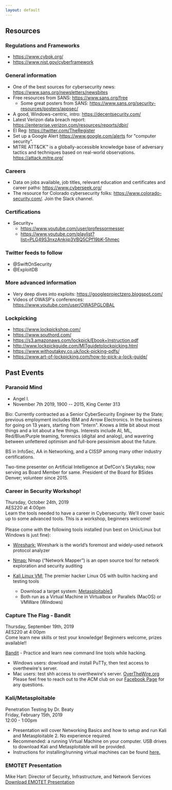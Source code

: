 ```yaml
---
layout: default
---
```


## Resources
### Regulations and Frameworks
* <https://www.cybok.org/>
* <https://www.nist.gov/cyberframework>

### General information
* One of the best sources for cybersecurity news: <https://www.sans.org/newsletters/newsbites>
* Free resources from SANS: <https://www.sans.org/free>
    * Some great posters from SANS: <https://www.sans.org/security-resources/posters/appsec/>
* A good, Windows-centric, intro: <https://decentsecurity.com/>
* Latest Verizon data breach report: <https://enterprise.verizon.com/resources/reports/dbir/>
* El Reg: <https://twitter.com/TheRegister>
* Set up a Google Alert <https://www.google.com/alerts> for "computer security".
* MITRE ATT&CK™ is a globally-accessible knowledge base of adversary tactics and techniques based on real-world observations. <https://attack.mitre.org/>

### Careers
* Data on jobs available, job titles, relevant education and certificates and career paths: <https://www.cyberseek.org/>
* The resource for Colorado cybersecurity folks: <https://www.colorado-security.com/>. Join the Slack channel.

### Certifications
* Security+
    * https://www.youtube.com/user/professormesser
    * https://www.youtube.com/playlist?list=PLG49S3nxzAnkijp3VBQ5CPf19bK-5hmec

### Twitter feeds to follow
* @SwiftOnSecurity
* @ExploitDB

### More advanced information
* Very deep dives into exploits: <https://googleprojectzero.blogspot.com/>
* Videos of OWASP's conferences: <https://www.youtube.com/user/OWASPGLOBAL>

### Lockpicking
* <https://www.lockpickshop.com/>
* <https://www.southord.com/>
* <https://s3.amazonaws.com/lockpick/Ebook+Instruction.pdf>
* <http://www.lockpickguide.com/MITguidetolockpicking.html>
* <https://www.withoutakey.co.uk/lock-picking-pdfs/>
* <https://www.art-of-lockpicking.com/how-to-pick-a-lock-guide/>

## Past Events

### Paranoid Mind
* Angel I.
* November 7th 2019, 1900 -- 2015, King Center 313

Bio: Currently contracted as a Senior CyberSecurity Engineer by the State; previous employment includes IBM and Arrow Electronics. In the business for going on 13 years, starting from "Intern". Knows a little bit about most things and a lot about a few things. Interests include AI, ML, Red/Blue/Purple teaming, forensics (digital and analog), and wavering between unfettered optimism and full-bore pessimism about the future.

BS in InfoSec, AA in Networking, and a CISSP among many other industry certifications.

Two-time presenter on Artificial Intelligence at DefCon's Skytalks; now serving as Board Member for same. President of the Board for BSides Denver; volunteer since 2015.

### Career in Security Workshop!
Thursday, October 24th, 2019 <br/>
AES220 at 4:00pm <br/>
Learn the tools needed to have a career in Cybersecurity. We'll cover basic up to some advanced tools. This is a workshop, beginners welcome!
<br/>
<br/>Please come with the following tools installed (run best on Unix/Linux but Windows is just fine):
* [Wireshark:](https://www.wireshark.org/download.html) Wireshark is the world’s foremost and widely-used network protocol analyzer<br/>
* [Nmap:](https://nmap.org/download.html) Nmap (“Network Mapper”) is an open source tool for network exploration and security auditing <br/>

* [Kali Linux VM:](https://www.kali.org/) The premier hacker Linux OS with builtin hacking and testing tools
    * Download a target system: [Metasploitable3](https://github.com/rapid7/metasploitable3/)
    * Both run as a Virtual Machine in Virtualbox or Parallels (MacOS) or VMWare (Windows)

### Capture The Flag - Bandit
Thursday, September 19th, 2019 <br/>
AES220 at 4:00pm <br/>
Come learn new skills or test your knowledge! Beginners welcome, prizes
available!!<br/>

[Bandit](https://overthewire.org/wargames/bandit/) - Practice and learn new command line tools while hacking.
* Windows users: download and install PuTTy, then test access to overthewire's server.
* Mac users: test shh access to overthewire's server.
[OverTheWire.org](https://overthewire.org/wargames/bandit/)<br/>
Please feel free to reach out to the ACM club on our
[Facebook Page](https://www.facebook.com/MSUDenverACM/)
for any questions.<br/>

### Kali/Metasploitable
Penetration Testing by Dr. Beaty<br/>
Friday, February 15th, 2019 <br/>
12:00 - 1:00pm
* Presentation will cover Networking Basics and how to setup and run Kali and Metasploitable 2. No experience required.
* Recommended: a running Virtual Machine on your computer. USB drives to download Kali and Metasploitable will be provided.
* Instructions for installing/running virtual machines can be found [here.](https://www.howtogeek.com/196060/beginner-geek-how-to-create-and-use-virtual-machines/)

### EMOTET Presentation
Mike Hart: Director of Security, Infrastructure, and Network Services<br/>
[Download EMOTET Presentation](https://msu-denver-acm.github.io/SIGS/Cybersecurity/assets/02012019emotet.pdf/)
